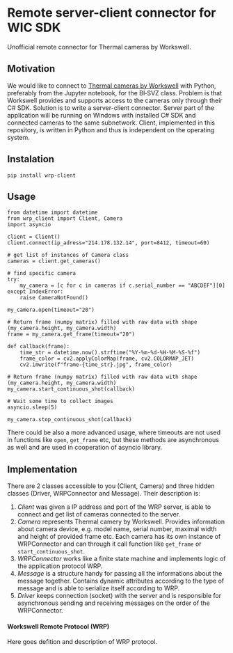# Remote server-client connector for WIC SDK

Unofficial remote connector for Thermal cameras by Workswell. 

## Motivation

We would like to connect to [Thermal cameras by Workswell](https://workswell.cz/termokamera-workswell-infrared-camera-wic/) with Python, preferably from the Jupyter notebook, for the BI&#x2011;SVZ class. Problem is that Workswell provides and supports access to the cameras only through their C# SDK. Solution is to write a server-client connector. Server part of the application will be running on Windows with installed C# SDK and connected cameras to the same subnetwork. Client, implemented in this repository, is written in Python and thus is independent on the operating system. 

## Instalation

```pip install wrp-client```

## Usage

```
from datetime import datetime
from wrp_client import Client, Camera
import asyncio

client = Client()
client.connect(ip_adress="214.178.132.14", port=8412, timeout=60)

# get list of instances of Camera class
cameras = client.get_cameras()

# find specific camera
try:
	my_camera = [c for c in cameras if c.serial_number == "ABCDEF"][0]
except IndexError:
	raise CameraNotFound()

my_camera.open(timeout="20")

# Return frame (numpy matrix) filled with raw data with shape (my_camera.height, my_camera.width)
frame = my_camera.get_frame(timeout="20")

def callback(frame):
	time_str = datetime.now().strftime("%Y-%m-%d-%H-%M-%S-%f")
	frame_color = cv2.applyColorMap(frame, cv2.COLORMAP_JET)
	cv2.imwrite(f"frame-{time_str}.jpg", frame_color)

# Return frame (numpy matrix) filled with raw data with shape (my_camera.height, my_camera.width)
my_camera.start_continuous_shot(callback)

# Wait some time to collect images
asyncio.sleep(5)

my_camera.stop_continuous_shot(callback)
```

There could be also a more advanced usage, where timeouts are not used in functions like `open`, `get_frame` etc, but these methods are asynchronous as well and are used in cooperation of asyncio library. 

## Implementation

There are 2 classes accessible to you (Client, Camera) and three hidden classes (Driver, WRPConnector and Message).
Their description is:

1. *Client* was given a IP address and port of the WRP server, is able to connect and get list of cameras connected to the server.  
2. *Camera* represents Thermal camery by Workswell. Provides information about camera device, e.g. model name, serial number, maximal width and height of provided frame etc. Each camera has its own instance of WRPConnector and can through it call function like `get_frame` or `start_continuous_shot`. 
3. *WRPConnector* works like a finite state machine and implements logic of the application protocol WRP. 
2. *Message* is a structure handy for passing all the informations about the message together. Contains dynamic attributes according to the type of message and is able to serialize itself according to WRP.  
3. *Driver* keeps connection (socket) with the server and is responsible for asynchronous sending and receiving messages on the order of the WRPConnector.

#### Workswell Remote Protocol (WRP)

Here goes defition and description of WRP protocol. 


